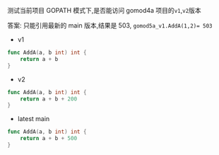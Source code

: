 测试当前项目 GOPATH 模式下,是否能访问 gomod4a 项目的`v1`,`v2`版本

答案: 只能引用最新的 main 版本,结果是 503, `gomod5a_v1.AddA(1,2)= 503`

- v1

```go
func AddA(a, b int) int {
	return a + b
}
```

- v2

```go
func AddA(a, b int) int {
	return a + b + 200
}
```

- latest main

```go
func AddA(a, b int) int {
	return a + b + 500
}
```
